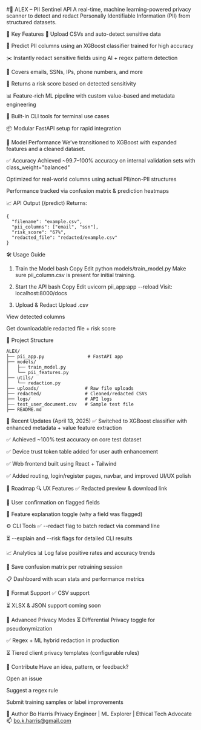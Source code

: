 #🔐 ALEX – PII Sentinel API
A real-time, machine learning-powered privacy scanner to detect and redact Personally Identifiable Information (PII) from structured datasets.

🚀 Key Features
📁 Upload CSVs and auto-detect sensitive data

🧠 Predict PII columns using an XGBoost classifier trained for high accuracy

✂️ Instantly redact sensitive fields using AI + regex pattern detection

🔎 Covers emails, SSNs, IPs, phone numbers, and more

🪪 Returns a risk score based on detected sensitivity

📊 Feature-rich ML pipeline with custom value-based and metadata engineering

🧰 Built-in CLI tools for terminal use cases

📦 Modular FastAPI setup for rapid integration

🧠 Model Performance
We’ve transitioned to XGBoost with expanded features and a cleaned dataset.

✅ Accuracy
Achieved ~99.7–100% accuracy on internal validation sets with class_weight="balanced"

Optimized for real-world columns using actual PII/non-PII structures

Performance tracked via confusion matrix & prediction heatmaps

📈 API Output (/predict)
Returns:

```
{
  "filename": "example.csv",
  "pii_columns": ["email", "ssn"],
  "risk_score": "67%",
  "redacted_file": "redacted/example.csv"
}
```
🛠️ Usage Guide
1. Train the Model
bash
Copy
Edit
python models/train_model.py
Make sure pii_column.csv is present for initial training.

2. Start the API
bash
Copy
Edit
uvicorn pii_app:app --reload
Visit: localhost:8000/docs

3. Upload & Redact
Upload .csv

View detected columns

Get downloadable redacted file + risk score

📁 Project Structure
```
ALEX/
├── pii_app.py                # FastAPI app
├── models/
│   ├── train_model.py
│   └── pii_features.py
├── utils/
│   └── redaction.py
├── uploads/                 # Raw file uploads
├── redacted/                # Cleaned/redacted CSVs
├── logs/                    # API logs
├── test_user_document.csv   # Sample test file
├── README.md
```
📆 Recent Updates (April 13, 2025)
✅ Switched to XGBoost classifier with enhanced metadata + value feature extraction

✅ Achieved ~100% test accuracy on core test dataset

✅ Device trust token table added for user auth enhancement

✅ Web frontend built using React + Tailwind

✅ Added routing, login/register pages, navbar, and improved UI/UX polish

🧾 Roadmap
🔍 UX Features
✅ Redacted preview & download link

🧪 User confirmation on flagged fields

🧠 Feature explanation toggle (why a field was flagged)

⚙️ CLI Tools
✅ --redact flag to batch redact via command line

⏳ --explain and --risk flags for detailed CLI results

📈 Analytics
📊 Log false positive rates and accuracy trends

🧮 Save confusion matrix per retraining session

📋 Dashboard with scan stats and performance metrics

📂 Format Support
✅ CSV support

⏳ XLSX & JSON support coming soon

🔐 Advanced Privacy Modes
⏳ Differential Privacy toggle for pseudonymization

✅ Regex + ML hybrid redaction in production

⏳ Tiered client privacy templates (configurable rules)

🤝 Contribute
Have an idea, pattern, or feedback?

Open an issue

Suggest a regex rule

Submit training samples or label improvements

👤 Author
Bo Harris
Privacy Engineer | ML Explorer | Ethical Tech Advocate
📫 bo.k.harris@gmail.com

